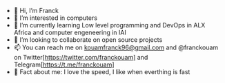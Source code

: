 - 👋 Hi, I’m Franck
- 👀 I’m interested in computers
- 🌱 I’m currently learning Low level programming and DevOps in ALX Africa and computer engeneering in IAI
- 💞️ I’m looking to collaborate on open source projects
- 📫 You can reach me on kouamfranck96@gmail.com and @franckouam on Twitter[https://twitter.com/franckouam] and Telegram[https://t.me/franckouam]
- 💫 Fact about me: I love the speed, I like when everthing is fast

<!---
kofra-jg/kofra-jg is a ✨ special ✨ repository because its `README.md` (this file) appears on your GitHub profile.
You can click the Preview link to take a look at your changes.
--->
